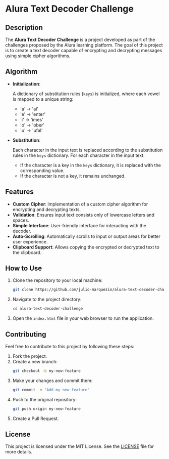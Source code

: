 # Alura Text Decoder Challenge

## Description

The **Alura Text Decoder Challenge** is a project developed as part of the challenges proposed by the Alura learning platform. The goal of this project is to create a text decoder capable of encrypting and decrypting messages using simple cipher algorithms.

## Algorithm

- **Initialization**:
  
  A dictionary of substitution rules (`keys`) is initialized, where each vowel is mapped to a unique string:
  
  - 'a' → 'ai'
  - 'e' → 'enter'
  - 'i' → 'imes'
  - 'o' → 'ober'
  - 'u' → 'ufal'
 
- **Substitution**:
  
  Each character in the input text is replaced according to the substitution rules in the `keys` dictionary.
  For each character in the input text:
  
  - If the character is a key in the `keys` dictionary, it is replaced with the corresponding value.
  - If the character is not a key, it remains unchanged.

## Features
- **Custom Cipher**: Implementation of a custom cipher algorithm for encrypting and decrypting texts.
- **Validation**: Ensures input text consists only of lowercase letters and spaces.
- **Simple Interface**: User-friendly interface for interacting with the decoder.
- **Auto-Scrolling**: Automatically scrolls to input or output areas for better user experience.
- **Clipboard Support**: Allows copying the encrypted or decrypted text to the clipboard.

## How to Use
1. Clone the repository to your local machine:
    ```sh
    git clone https://github.com/julio-marquezin/alura-text-decoder-challenge.git
    ```
2. Navigate to the project directory:
    ```sh
    cd alura-text-decoder-challenge
    ```
3. Open the `index.html` file in your web browser to run the application.

## Contributing
Feel free to contribute to this project by following these steps:
1. Fork the project.
2. Create a new branch:
    ```sh
    git checkout -b my-new-feature
    ```
3. Make your changes and commit them:
    ```sh
    git commit -m "Add my new feature"
    ```
4. Push to the original repository:
    ```sh
    git push origin my-new-feature
    ```
5. Create a Pull Request.

## License
This project is licensed under the MIT License. See the [LICENSE](LICENSE) file for more details.
